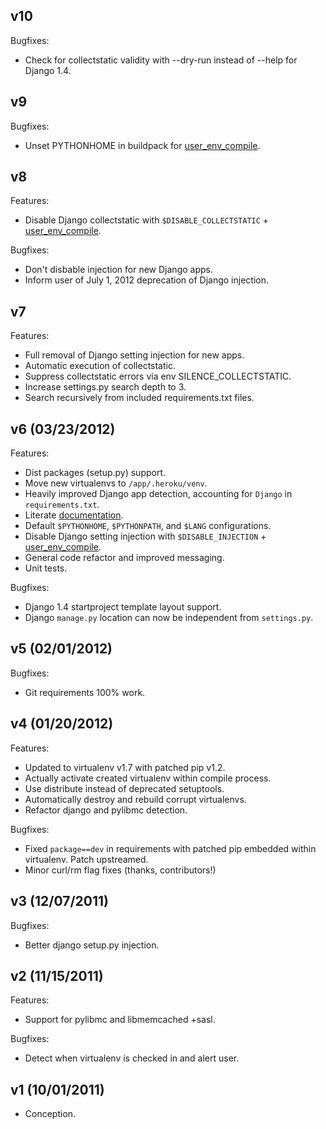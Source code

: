 ## v10

Bugfixes:

* Check for collectstatic validity with --dry-run instead of --help for Django 1.4.

## v9

Bugfixes:

* Unset PYTHONHOME in buildpack for [user_env_compile](http://devcenter.heroku.com/articles/labs-user-env-compile).

## v8

Features:

* Disable Django collectstatic with `$DISABLE_COLLECTSTATIC` + [user_env_compile](http://devcenter.heroku.com/articles/labs-user-env-compile).

Bugfixes:

* Don't disbable injection for new Django apps.
* Inform user of July 1, 2012 deprecation of Django injection.

## v7

Features:

* Full removal of Django setting injection for new apps.
* Automatic execution of collectstatic.
* Suppress collectstatic errors via env SILENCE_COLLECTSTATIC.
* Increase settings.py search depth to 3.
* Search recursively from included requirements.txt files.


## v6 (03/23/2012)

Features:

* Dist packages (setup.py) support.
* Move new virtualenvs to `/app/.heroku/venv`.
* Heavily improved Django app detection, accounting for `Django` in `requirements.txt`.
* Literate [documentation](http://python-buildpack.herokuapp.com).
* Default `$PYTHONHOME`, `$PYTHONPATH`, and `$LANG` configurations.
* Disable Django setting injection with `$DISABLE_INJECTION` + [user_env_compile](http://devcenter.heroku.com/articles/labs-user-env-compile).
* General code refactor and improved messaging.
* Unit tests.

Bugfixes:

* Django 1.4 startproject template layout support.
* Django `manage.py` location can now be independent from `settings.py`.

## v5 (02/01/2012)

Bugfixes:

* Git requirements 100% work.


## v4 (01/20/2012)

Features:

* Updated to virtualenv v1.7 with patched pip v1.2.
* Actually activate created virtualenv within compile process.
* Use distribute instead of deprecated setuptools.
* Automatically destroy and rebuild corrupt virtualenvs.
* Refactor django and pylibmc detection.

Bugfixes:

* Fixed `package==dev` in requirements with patched pip embedded within virtualenv. Patch upstreamed.
* Minor curl/rm flag fixes (thanks, contributors!)


## v3 (12/07/2011)

Bugfixes:

* Better django setup.py injection.


## v2 (11/15/2011)

Features:

* Support for pylibmc and libmemcached +sasl.

Bugfixes:

* Detect when virtualenv is checked in and alert user.


## v1 (10/01/2011)

* Conception.
